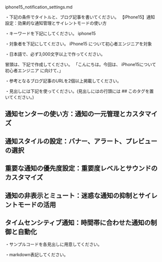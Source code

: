 iphone15_notification_settings.md

・下記の条件でタイトルと、ブログ記事を書いてください。
【iPhone15】通知設定：効果的な通知管理とサイレントモードの使い方

・キーワードを下記にしてください。
iphone15

・対象者を下記にしてください。
  iPhone15 について初心者エンジニアを対象


・日本語で、必ず3,000文字以上で作ってください。

冒頭は、下記で作成してください。
「こんにちは。今回は、
iPhone15について初心者エンジニア
に向けて、」

・参考となるブログ記事のURLを2個以上掲載してください。

・見出しには下記を使ってください。(見出しにはの行頭には ## このタグを置いてください。)
## 通知センターの使い方：通知の一元管理とカスタマイズ
## 通知スタイルの設定：バナー、アラート、プレビューの選択
## 重要な通知の優先度設定：重要度レベルとサウンドのカスタマイズ
## 通知の非表示とミュート：迷惑な通知の抑制とサイレントモードの活用
## タイムセンシティブ通知：時間帯に合わせた通知の制御と自動化

・サンプルコードを各見出しに用意してください。

・markdown表記してください。

